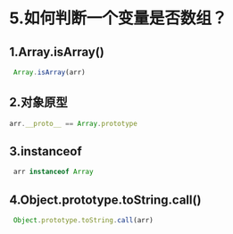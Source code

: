 # 5.如何判断一个变量是否数组？
## 1.Array.isArray()
```js
 Array.isArray(arr)
```

## 2.对象原型
```js
arr.__proto__ == Array.prototype
```

## 3.instanceof
```js
 arr instanceof Array
```

## 4.Object.prototype.toString.call()
```js
 Object.prototype.toString.call(arr)
```